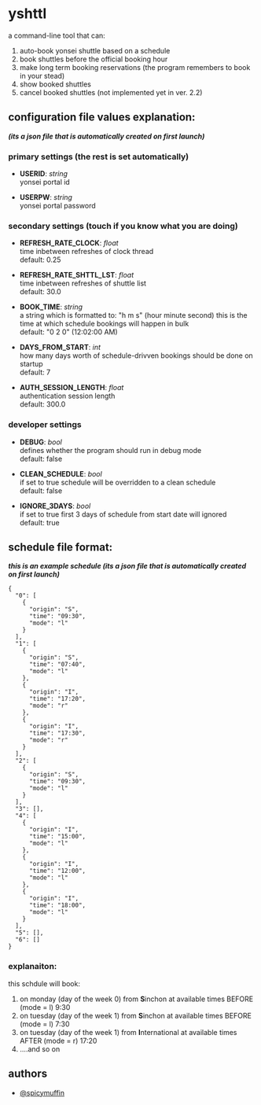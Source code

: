 # yshttl
 a command-line tool that can:
 1. auto-book yonsei shuttle based on a schedule
 2. book shuttles before the official booking hour
 3. make long term booking reservations (the program remembers to book in your stead)
 4. show booked shuttles
 5. cancel booked shuttles (not implemented yet in ver. 2.2)
 
 ## configuration file values explanation:
   ***(its a json file that is automatically created on first launch)***
 ### primary settings (the rest is set automatically)
 
  * **USERID**: *string*  
    yonsei portal id
    
  * **USERPW**: *string*  
    yonsei portal password

 ### secondary settings (touch if you know what you are doing)
 
  * **REFRESH_RATE_CLOCK**: *float*  
    time inbetween refreshes of clock thread  
    default: 0.25
  
  * **REFRESH_RATE_SHTTL_LST**: *float*  
    time inbetween refreshes of shuttle list  
    default: 30.0
  
  * **BOOK_TIME**: *string*  
    a string which is formatted to: "h m s" (hour minute second)
    this is the time at which schedule bookings will happen in bulk  
    default: "0 2 0" (12:02:00 AM)
                        
  * **DAYS_FROM_START**: *int*  
    how many days worth of schedule-drivven bookings should 
    be done on startup  
    default: 7
                           
  * **AUTH_SESSION_LENGTH**: *float*  
    authentication session length  
    default: 300.0
 
 ### developer settings
 
  * **DEBUG**: *bool*  
    defines whether the program should run in debug mode  
    default: false
    
  * **CLEAN_SCHEDULE**: *bool*  
    if set to true schedule will be overridden to a clean schedule  
    default: false
  
  * **IGNORE_3DAYS**: *bool*  
    if set to true first 3 days of schedule from start date will ignored  
    default: true
    
## schedule file format:
***this is an example schedule (its a json file that is automatically created on first launch)***
```
{
  "0": [
    {
      "origin": "S",
      "time": "09:30",
      "mode": "l"
    }
  ],
  "1": [
    {
      "origin": "S",
      "time": "07:40",
      "mode": "l"
    },
    {
      "origin": "I",
      "time": "17:20",
      "mode": "r"
    },
    {
      "origin": "I",
      "time": "17:30",
      "mode": "r"
    }
  ],
  "2": [
    {
      "origin": "S",
      "time": "09:30",
      "mode": "l"
    }
  ],
  "3": [],
  "4": [
    {
      "origin": "I",
      "time": "15:00",
      "mode": "l"
    },
    {
      "origin": "I",
      "time": "12:00",
      "mode": "l"
    },
    {
      "origin": "I",
      "time": "18:00",
      "mode": "l"
    }
  ],
  "5": [],
  "6": []
}
```
### explanaiton:
this schdule will book:  
 1. on monday (day of the week 0) from **S**inchon at available times BEFORE (mode = l) 9:30  
 2. on tuesday (day of the week 1) from **S**inchon at available times BEFORE (mode = l) 7:30  
 3. on tuesday (day of the week 1) from **I**nternational at available times AFTER (mode = r) 17:20  
 4. ....and so on  

## authors

- [@spicymuffin](https://github.com/spicymuffin)
